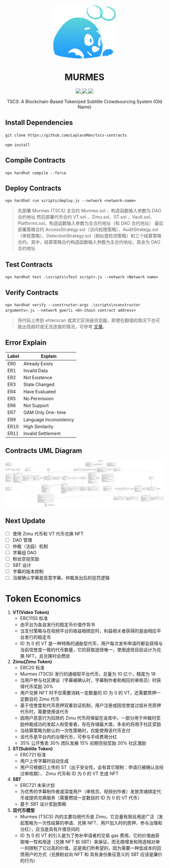 <div align="center"> 
<img src="./logo.png" height="170px"/>
<p><h1>MURMES</h1></p>
<p>
<a href="https://www.youtube.com/channel/UCcIqRf9rq1oAN7pprsfpM8w"> <img src="https://img.shields.io/badge/YouTube-FF0000?style=flat&logo=youtube&logoColor=white" height="25px" /> </a>
<a href="https://twitter.com/laplaceman1007"> <img src="https://img.shields.io/badge/Twitter-1DA1F2?style=flat&logo=twitter&logoColor=white" height="25px" /> </a>
<a> <img src="https://img.shields.io/badge/version-v0.2.0-blue" height="25px" /> </a>
</p>
<p>
TSCS: A Blockchain-Based Tokenized Subtitle Crowdsourcing System (Old Name)
</P>
</div>

## Install Dependencies

`git clone https://github.com/LaplaceMan/tscs-contracts`

`npm install`

## Compile Contracts

`npx hardhat compile --force`

## Deploy Contracts

`npx hardhat run scripts/deploy.js --network <network-name>`

> 先部署 Murmes (TSCS) 主合约 Murmes.sol ，构造函数输入参数为 DAO 合约地址
> 然后部署代币合约 VT.sol 、Zimu.sol、ST.sol 、Vault.sol、Platforms.sol，构造函数输入参数为主合约地址（和 DAO 合约地址）
> 最后部署策略合约 AccessStrategy.sol（访问权限策略）、AuditStrategy.sol（审核策略）、DetectionStrategy.sol（相似度检测策略）和三个结算策略合约。其中，结算策略合约构造函数输入参数为主合约地址，其余为 DAO 合约地址

## Test Contracts

`npx hardhat test .\scripts\<Test script>.js --network <Network name>`

## Verify Contracts

`npx hardhat verify --constructor-args .\scripts\<constructor arguments>.js --network goerli <On-chain contract address>`

> 将代码上传到 ehterscan 或其它区块链浏览器，即使在翻墙的情况下也可能出现超时或无法连接的情况，可参考 [文章](https://learnblockchain.cn/question/2939)。

## Error Explain

| Label | Explain                |
| ----- | ---------------------- |
| ER0   | Already Exists         |
| ER1   | Invaild Data           |
| ER2   | Not Existence          |
| ER3   | State Changed          |
| ER4   | Have Evaluated         |
| ER5   | No Permission          |
| ER6   | Not Support            |
| ER7   | GAM Only One-time      |
| ER9   | Language Inconsistency |
| ER10  | High Similarity        |
| ER11  | Invalid Settlement     |

## Contracts UML Diagram

![Contracts UML](./contractsUMLDiagram.svg)

## Next Update

- [ ] 使用 Zimu 代币和 VT 代币兑换 NFT
- [ ] DAO 管理
- [ ] 仲裁（法庭）机制
- [ ] 字幕组 DAO
- [ ] 粉丝空投奖励
- [ ] SBT 设计
- [ ] 字幕的版本控制
- [ ] 当被确认字幕是恶意字幕，仲裁发出后的惩罚逻辑

# Token Economics

1. **VT(Video Token)**
   - ERC1155 标准
   - 由平台为各自发行的稳定币价值作背书
   - 当支付策略与在视频平台的收益相绑定时，利益相关者获得的是由相应平台发行的稳定币
   - ID 为 0 的 VT 是一种特殊的通胀型代币，用户每次发布申请时都会获得与当前信誉度一致的代币数量，它的获取途径唯一，使用途径目前设计为兑换 NFT，且兑换时会燃烧
2. **Zimu(Zimu Token)**
   - ERC20 标准
   - Murmes (TSCS) 发行的通缩型平台代币，总量为 10 亿个，精度为 18
   - 当用户参与社区建设（字幕被确认时，字幕制作者和相应的审核员）时获得代币奖励 20%
   - 用户兑换 NFT 时不仅需要消耗一定数量的 ID 为 0 的 VT，还需要质押一定数目的 Zimu 代币
   - 基于信誉度和代币质押双重验证机制，用户注册或因信誉度过低补充质押代币时，需要使用该代币
   - 因用户恶意行为扣除的 Zimu 代币将保留在金库中，一部分用于仲裁时奖励仲裁成功的发起人和受害者，存在存储最大值，多余的将用于社区奖励
   - 当结算策略为默认的一次性策略时，仅能使用该代币支付
   - 该代币是平台内的治理代币，可参与手续费用分红
   - 35% 公开售卖 30% 团队发展 15% 初期空投奖励 20% 社区激励
3. **ST(Subtitle Token)**
   - ERC721 标准
   - 用户上传字幕时自动生成
   - 用户可根据已上传的 ST（出于安全性，会有其它限制：申请已被确认且经过审核期）、 Zimu 代币和 ID 为 0 的 VT 生成 NFT
4. **SBT**
   - ERC721 未来计划
   - 为优秀的字幕制作者或深度用户（审核员、视频创作者）发放灵魂绑定代币或提供兑换服务（需要燃烧一定数目的 ID 为 0 的 VT 代币）
   - 基于 SBT 设计奖励策略
5. **双代币模型**
   - Murmes (TSCS) 内的主要功用代币是 Zimu，它总量有限且用途广泛（发起策略为一次性结算的申请、兑换 NFT、用户加入时的质押、参与治理和分红），应当是具有升值空间的
   - ID 为 0 的 VT 的引入是为了弥补申请者的交易 gas 费用，它的价值由获取唯一性和用途（兑换 NFT 和 SBT）来保证，而无限增发和用途相对单一则限制了它过高的价值，这是我们所希望的，因为需要一种低成本的回馈用户的方式（兑换粉丝向 NFT 和 具有身份象征意义的 SBT 应该是廉价的行为）
